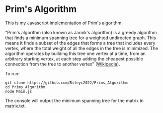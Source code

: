 # Prim's Algorithm

This is my Javascript implementation of Prim's algorithm.

"Prim's algorithm (also known as Jarník's algorithm) is a greedy algorithm that finds a minimum spanning tree for a weighted undirected graph. This means it finds a subset of the edges that forms a tree that includes every vertex, where the total weight of all the edges in the tree is minimized. The algorithm operates by building this tree one vertex at a time, from an arbitrary starting vertex, at each step adding the cheapest possible connection from the tree to another vertex" ([Wikipedia](https://en.wikipedia.org/wiki/Huffman_coding)). 


To run:
```
git clone https://github.com/Rileyc2022/Prims_Algorithm
cd Prims_Algorithm
node Main.js
```
The console will output the minimum spanning tree for the matrix in matrix.txt.
